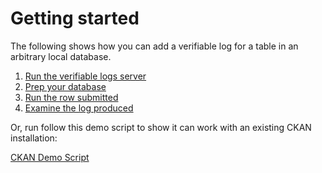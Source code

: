 # Getting started

The following shows how you can add a verifiable log for a table in an arbitrary local database.

1. [Run the verifiable logs server](./build-and-deploy-log-server.md)
2. [Prep your database](./database-integration.md)
3. [Run the row submitted](./submit-rows-to-logs.md)
4. [Examine the log produced](./log-experiments.md)

Or, run follow this demo script to show it can work with an existing CKAN installation:

[CKAN Demo Script](./how-to-integrate-with-a-ckan.md)
